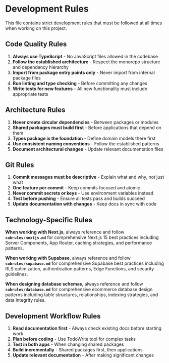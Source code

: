 # Development Rules

This file contains strict development rules that must be followed at all times when working on this project.

## Code Quality Rules

1. **Always use TypeScript** - No JavaScript files allowed in the codebase
2. **Follow the established architecture** - Respect the monorepo structure and dependency hierarchy
3. **Import from package entry points only** - Never import from internal package files
4. **Run linting and type checking** - Before committing any changes
5. **Write tests for new features** - All new functionality must include appropriate tests

## Architecture Rules

1. **Never create circular dependencies** - Between packages or modules
2. **Shared packages must build first** - Before applications that depend on them
3. **Types package is the foundation** - Define domain models there first
4. **Use consistent naming conventions** - Follow the established patterns
5. **Document architectural changes** - Update relevant documentation files

## Git Rules

1. **Commit messages must be descriptive** - Explain what and why, not just what
2. **One feature per commit** - Keep commits focused and atomic
3. **Never commit secrets or keys** - Use environment variables instead
4. **Test before pushing** - Ensure all tests pass and builds succeed
5. **Update documentation with changes** - Keep docs in sync with code

## Technology-Specific Rules

**When working with Next.js**, always reference and follow **`subrules/nextjs.md`** for comprehensive Next.js 15 best practices including Server Components, App Router, caching strategies, and performance patterns.

**When working with Supabase**, always reference and follow **`subrules/supabase.md`** for comprehensive Supabase best practices including RLS optimization, authentication patterns, Edge Functions, and security guidelines.

**When designing database schemas**, always reference and follow **`subrules/database.md`** for comprehensive ecommerce database design patterns including table structures, relationships, indexing strategies, and data integrity rules.

## Development Workflow Rules

1. **Read documentation first** - Always check existing docs before starting work
2. **Plan before coding** - Use TodoWrite tool for complex tasks
3. **Test in both apps** - When changing shared packages
4. **Build incrementally** - Shared packages first, then applications
5. **Update relevant documentation** - After making significant changes
